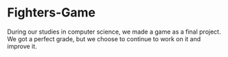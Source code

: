 # Fighters-Game
During our studies in computer science, we made a game as a final project. We got a perfect grade, but we choose to continue to work on it and improve it.
